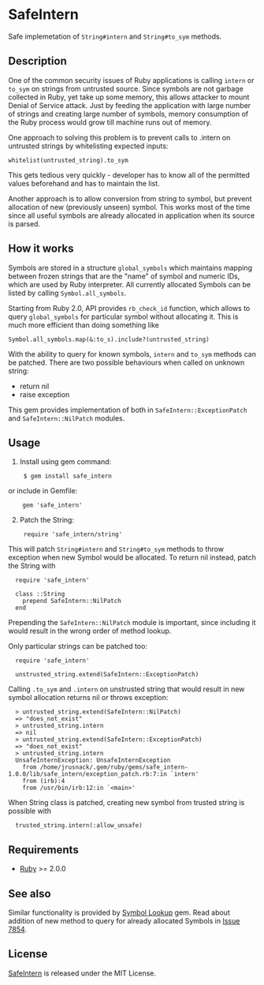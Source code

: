 # SafeIntern

Safe implemetation of `String#intern` and `String#to_sym` methods.

## Description

One of the common security issues of Ruby applications is calling `intern` or 
`to_sym` on strings from untrusted source. Since symbols are not garbage 
collected in Ruby, yet take up some memory, this allows attacker to mount 
Denial of Service attack. Just by feeding the application with large number of
strings and creating large number of symbols, memory consumption of the Ruby
process would grow till machine runs out of memory.

One approach to solving this problem is to prevent calls to .intern on 
untrusted strings by whitelisting expected inputs:

    whitelist(untrusted_string).to_sym

This gets tedious very quickly - developer has to know all of the permitted 
values beforehand and has to maintain the list. 

Another approach is to allow conversion from string to symbol, but prevent 
allocation of new (previously unseen) symbol. This works most of the time since
all useful symbols are already allocated in application when its source is
parsed.

## How it works

Symbols are stored in a structure `global_symbols` which maintains mapping
between frozen strings that are the "name" of symbol and numeric IDs, which
are used by Ruby interpreter. All currently allocated Symbols can be listed
by calling `Symbol.all_symbols`.

Starting from Ruby 2.0, API provides `rb_check_id` function, which allows to
query `global_symbols` for particular symbol without allocating it. This is 
much more efficient than doing something like

    Symbol.all_symbols.map(&:to_s).include?(untrusted_string)

With the ability to query for known symbols, `intern` and `to_sym` methods can 
be patched. There are two possible behaviours when called on unknown string:

* return nil
* raise exception

This gem provides implementation of both in `SafeIntern::ExceptionPatch` and
`SafeIntern::NilPatch` modules. 

## Usage

1. Install using gem command:
      
        $ gem install safe_intern

  or include in Gemfile:

        gem 'safe_intern'

2. Patch the String:

        require 'safe_intern/string'

  This will patch `String#intern` and `String#to_sym` methods to throw 
  exception when new Symbol would be allocated. To return nil instead, patch 
  the String with

      require 'safe_intern'

      class ::String
        prepend SafeIntern::NilPatch
      end

  Prepending the `SafeIntern::NilPatch` module is important, since including it
  would result in the wrong order of method lookup.

  Only particular strings can be patched too:

      require 'safe_intern'
    
      unstrusted_string.extend(SafeIntern::ExceptionPatch)

  Calling `.to_sym` and `.intern` on unstrusted string that would result in
  new symbol allocation returns nil or throws exception:

      > untrusted_string.extend(SafeIntern::NilPatch)
      => "does_not_exist"
      > untrusted_string.intern
      => nil 
      > untrusted_string.extend(SafeIntern::ExceptionPatch)
      => "does_not_exist" 
      > untrusted_string.intern
      UnsafeInternException: UnsafeInternException
        from /home/jrusnack/.gem/ruby/gems/safe_intern-1.0.0/lib/safe_intern/exception_patch.rb:7:in `intern'
        from (irb):4
        from /usr/bin/irb:12:in `<main>'

  When String class is patched, creating new symbol from trusted string is
  possible with

      trusted_string.intern(:allow_unsafe)

## Requirements
* [Ruby] >= 2.0.0

## See also

Similar functionality is provided by [Symbol Lookup] gem. Read about addition 
of new method to query for already allocated Symbols in [Issue 7854].

## License
[SafeIntern] is released under the MIT License.

[Ruby]: http://www.ruby-lang.org
[Symbol Lookup]: https://github.com/phluid61/symbol_lookup-gem
[Issue 7854]: https://bugs.ruby-lang.org/issues/7854
[SafeIntern]: https://github.com/jrusnack/safe_intern